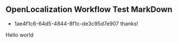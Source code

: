 ## OpenLocalization Workflow Test MarkDown
* 1ae4f1c6-64d5-4844-8f1c-de3c95d7e907 
thanks!

Hello world